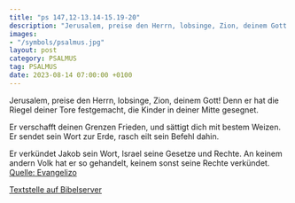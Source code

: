 ```yaml
---
title: "ps 147,12-13.14-15.19-20"
description: "Jerusalem, preise den Herrn, lobsinge, Zion, deinem Gott! Denn er hat die Riegel deiner Tore festgemacht, die Kinder in deiner Mitte gesegnet.  Er verschafft deinen Grenzen Frieden, und sättigt dich mit bestem Weizen. Er sendet sein Wort zur Erde, rasch eilt sein Befehl dahin...."
images:
- "/symbols/psalmus.jpg"
layout: post
category: PSALMUS
tag: PSALMUS
date: 2023-08-14 07:00:00 +0100
---
```

Jerusalem, preise den Herrn,
lobsinge, Zion, deinem Gott!
Denn er hat die Riegel deiner Tore festgemacht,
die Kinder in deiner Mitte gesegnet.

Er verschafft deinen Grenzen Frieden,
und sättigt dich mit bestem Weizen.
Er sendet sein Wort zur Erde,
rasch eilt sein Befehl dahin.<!--more-->

Er verkündet Jakob sein Wort,
Israel seine Gesetze und Rechte.
An keinem andern Volk hat er so gehandelt,
keinem sonst seine Rechte verkündet.<br>
[Quelle: Evangelizo](https://evangeliumtagfuertag.org/DE/gospel)

[Textstelle auf Bibelserver](https://www.bibleserver.com/EU/ps147,12-13.14-15.19-20)
